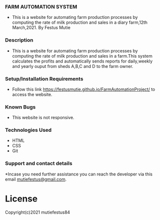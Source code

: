 ### FARM AUTOMATION SYSTEM
* This is a website for automating farm production processes by computing the rate of milk production and sales in a  diary farm,12th March,2021.
By Festus Mutie
### Description
* This is a website for automating farm production processes by computing the rate of milk production and sales in a farm.This system calculates the profits and automatically sends reports for daily,weekly and yearly ouput from sheds A,B,C and D to the farm owner.

### Setup/Installation Requirements
* Follow this link https://festusmutie.github.io/FarmAutomationProject/ to access the website.

### Known Bugs
* This website is not responsive.

### Technologies Used
* HTML
* CSS
* Git

### Support and contact details
*Incase you need further assistance you can reach the developer via this email mutiefestus@gmail.com.

# License
Copyright(c)2021 mutiefestus84